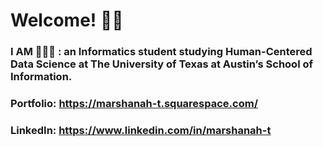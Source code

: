 # Welcome! 👋🏾 

### I AM 👩🏾‍💻 : an Informatics student studying Human-Centered Data Science at The University of Texas at Austin’s School of Information. 

### Portfolio: https://marshanah-t.squarespace.com/ 

### LinkedIn: https://www.linkedin.com/in/marshanah-t

<!--
**mars-aria/mars-aria** is a ✨ _special_ ✨ repository because its `README.md` (this file) appears on your GitHub profile.
